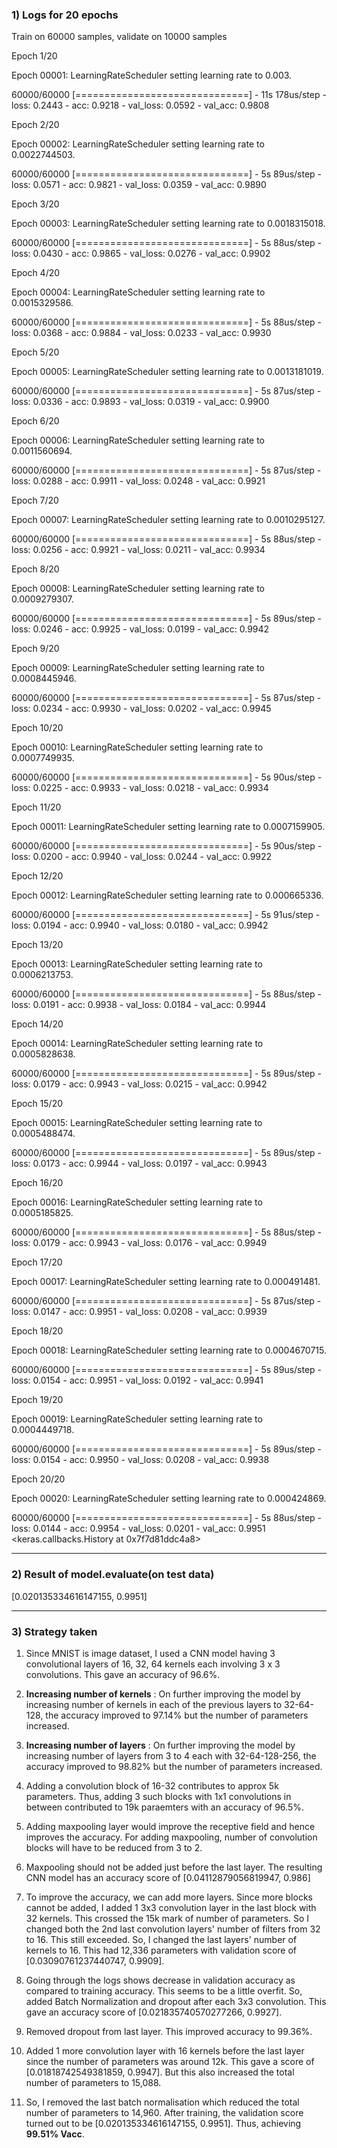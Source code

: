 ### 1) Logs for 20 epochs

Train on 60000 samples, validate on 10000 samples

Epoch 1/20

Epoch 00001: LearningRateScheduler setting learning rate to 0.003.

60000/60000 [==============================] - 11s 178us/step - loss: 0.2443 - acc: 0.9218 - val_loss: 0.0592 - val_acc: 0.9808


Epoch 2/20

Epoch 00002: LearningRateScheduler setting learning rate to 0.0022744503.

60000/60000 [==============================] - 5s 89us/step - loss: 0.0571 - acc: 0.9821 - val_loss: 0.0359 - val_acc: 0.9890

Epoch 3/20

Epoch 00003: LearningRateScheduler setting learning rate to 0.0018315018.

60000/60000 [==============================] - 5s 88us/step - loss: 0.0430 - acc: 0.9865 - val_loss: 0.0276 - val_acc: 0.9902

Epoch 4/20

Epoch 00004: LearningRateScheduler setting learning rate to 0.0015329586.

60000/60000 [==============================] - 5s 88us/step - loss: 0.0368 - acc: 0.9884 - val_loss: 0.0233 - val_acc: 0.9930

Epoch 5/20

Epoch 00005: LearningRateScheduler setting learning rate to 0.0013181019.

60000/60000 [==============================] - 5s 87us/step - loss: 0.0336 - acc: 0.9893 - val_loss: 0.0319 - val_acc: 0.9900

Epoch 6/20

Epoch 00006: LearningRateScheduler setting learning rate to 0.0011560694.

60000/60000 [==============================] - 5s 87us/step - loss: 0.0288 - acc: 0.9911 - val_loss: 0.0248 - val_acc: 0.9921

Epoch 7/20

Epoch 00007: LearningRateScheduler setting learning rate to 0.0010295127.

60000/60000 [==============================] - 5s 88us/step - loss: 0.0256 - acc: 0.9921 - val_loss: 0.0211 - val_acc: 0.9934

Epoch 8/20

Epoch 00008: LearningRateScheduler setting learning rate to 0.0009279307.

60000/60000 [==============================] - 5s 89us/step - loss: 0.0246 - acc: 0.9925 - val_loss: 0.0199 - val_acc: 0.9942

Epoch 9/20

Epoch 00009: LearningRateScheduler setting learning rate to 0.0008445946.

60000/60000 [==============================] - 5s 87us/step - loss: 0.0234 - acc: 0.9930 - val_loss: 0.0202 - val_acc: 0.9945

Epoch 10/20

Epoch 00010: LearningRateScheduler setting learning rate to 0.0007749935.

60000/60000 [==============================] - 5s 90us/step - loss: 0.0225 - acc: 0.9933 - val_loss: 0.0218 - val_acc: 0.9934

Epoch 11/20

Epoch 00011: LearningRateScheduler setting learning rate to 0.0007159905.

60000/60000 [==============================] - 5s 90us/step - loss: 0.0200 - acc: 0.9940 - val_loss: 0.0244 - val_acc: 0.9922

Epoch 12/20

Epoch 00012: LearningRateScheduler setting learning rate to 0.000665336.

60000/60000 [==============================] - 5s 91us/step - loss: 0.0194 - acc: 0.9940 - val_loss: 0.0180 - val_acc: 0.9942

Epoch 13/20

Epoch 00013: LearningRateScheduler setting learning rate to 0.0006213753.

60000/60000 [==============================] - 5s 88us/step - loss: 0.0191 - acc: 0.9938 - val_loss: 0.0184 - val_acc: 0.9944

Epoch 14/20

Epoch 00014: LearningRateScheduler setting learning rate to 0.0005828638.

60000/60000 [==============================] - 5s 89us/step - loss: 0.0179 - acc: 0.9943 - val_loss: 0.0215 - val_acc: 0.9942

Epoch 15/20

Epoch 00015: LearningRateScheduler setting learning rate to 0.0005488474.

60000/60000 [==============================] - 5s 89us/step - loss: 0.0173 - acc: 0.9944 - val_loss: 0.0197 - val_acc: 0.9943

Epoch 16/20

Epoch 00016: LearningRateScheduler setting learning rate to 0.0005185825.

60000/60000 [==============================] - 5s 88us/step - loss: 0.0179 - acc: 0.9943 - val_loss: 0.0176 - val_acc: 0.9949

Epoch 17/20

Epoch 00017: LearningRateScheduler setting learning rate to 0.000491481.

60000/60000 [==============================] - 5s 87us/step - loss: 0.0147 - acc: 0.9951 - val_loss: 0.0208 - val_acc: 0.9939

Epoch 18/20

Epoch 00018: LearningRateScheduler setting learning rate to 0.0004670715.

60000/60000 [==============================] - 5s 89us/step - loss: 0.0154 - acc: 0.9951 - val_loss: 0.0192 - val_acc: 0.9941

Epoch 19/20

Epoch 00019: LearningRateScheduler setting learning rate to 0.0004449718.

60000/60000 [==============================] - 5s 89us/step - loss: 0.0154 - acc: 0.9950 - val_loss: 0.0208 - val_acc: 0.9938

Epoch 20/20

Epoch 00020: LearningRateScheduler setting learning rate to 0.000424869.

60000/60000 [==============================] - 5s 88us/step - loss: 0.0144 - acc: 0.9954 - val_loss: 0.0201 - val_acc: 0.9951
<keras.callbacks.History at 0x7f7d81ddc4a8>


---------

### 2) Result of model.evaluate(on test data)

[0.020135334616147155, 0.9951]


----------

### 3) Strategy taken

1) Since MNIST is image dataset, I used a CNN model having 3 convolutional layers of 16, 32, 64 kernels each involving 3 x 3 convolutions. This gave an accuracy of 96.6%.

2) **Increasing number of kernels** : On further improving the model by increasing number of kernels in each of the previous layers to 32-64-128, the accuracy improved to  97.14% but the number of parameters increased.

3) **Increasing number of layers** : On further improving the model by increasing number of layers from 3 to 4 each with 32-64-128-256, the accuracy improved to 98.82% but the number of parameters increased.

4) Adding a convolution block of 16-32 contributes to approx 5k parameters. Thus, adding 3 such blocks with 1x1 convolutions in between contributed to 19k paraemters with an accuracy of 96.5%.

5) Adding maxpooling layer would improve the receptive field and hence improves the accuracy. For adding maxpooling, number of convolution blocks will have to be reduced from 3 to 2.

6) Maxpooling should not be added just before the last layer. The resulting CNN model has an accuracy score of [0.04112879056819947, 0.986]

7) To improve the accuracy, we can add more layers. Since more blocks cannot be added, I added 1 3x3 convolution layer in the last block with 32 kernels. This crossed the 15k mark of number of parameters. So I changed both the 2nd last convolution layers' number of filters from 32 to 16. This still exceeded. So, I changed the last layers' number of kernels to 16. This had 12,336 parameters with validation score of [0.03090761237440747, 0.9909].

8) Going through the logs shows decrease in validation accuracy as compared to training accuracy. This seems to be a little overfit. So, added Batch Normalization and dropout after each 3x3 convolution. This gave an accuracy score of [0.021835740570277266, 0.9927].

9) Removed dropout from last layer. This improved accuracy to 99.36%.

10) Added 1 more convolution layer with 16 kernels before the last layer since the number of parameters was around 12k. This gave a score of [0.01818742549381859, 0.9947]. But this also increased the total number of parameters to 15,088.

11) So, I removed the last batch normalisation which reduced the total number of parameters to 14,960. After training, the validation score turned out to be [0.020135334616147155, 0.9951]. Thus, achieving **99.51% Vacc**.

